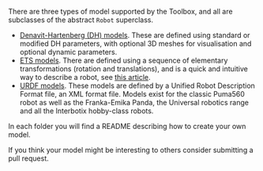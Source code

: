 There are three types of model supported by the Toolbox, and all are subclasses of the abstract `Robot` superclass.

* [Denavit-Hartenberg (DH) models](roboticstoolbox/models/DH). These are defined using standard or modified DH parameters, with optional 3D meshes for visualisation and optional dynamic parameters.
* [ETS models](roboticstoolbox/models/ETS). There are defined using a sequence of elementary transformations (rotation and translations), and is a quick and intuitive way to describe a robot, see [this article](https://petercorke.com/robotics/a-simple-and-systematic-approach-to-assigning-denavit-hartenberg-parameters/).
* [URDF models](roboticstoolbox/models/URDF). These models are defined by a Unified Robot Description Format file, an XML format file. Models exist for the classic Puma560 robot as well as the Franka-Emika Panda, the Universal robotics range and all the Interbotix hobby-class robots.

In each folder you will find a README describing how to create your own model.

If you think your model might be interesting to others consider submitting a pull request.